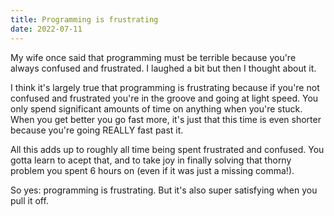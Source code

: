 ```yaml
---
title: Programming is frustrating 
date: 2022-07-11
---
```


My wife once said that programming must be terrible because you're always confused and frustrated. I laughed a bit but then I thought about it. 

I think it's largely true that programming is frustrating because if you're not confused and frustrated you're in the groove and going at light speed. You only spend significant amounts of time on anything when you're stuck. When you get better you go fast more, it's just that this time is even shorter because you're going REALLY fast past it. 

All this adds up to roughly all time being spent frustrated and confused. You gotta learn to acept that, and to take joy in finally solving that thorny problem you spent 6 hours on (even if it was just a missing comma!). 

So yes: programming is frustrating. But it's also super satisfying when you pull it off.